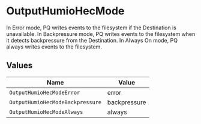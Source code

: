 # OutputHumioHecMode

In Error mode, PQ writes events to the filesystem if the Destination is unavailable. In Backpressure mode, PQ writes events to the filesystem when it detects backpressure from the Destination. In Always On mode, PQ always writes events to the filesystem.


## Values

| Name                             | Value                            |
| -------------------------------- | -------------------------------- |
| `OutputHumioHecModeError`        | error                            |
| `OutputHumioHecModeBackpressure` | backpressure                     |
| `OutputHumioHecModeAlways`       | always                           |